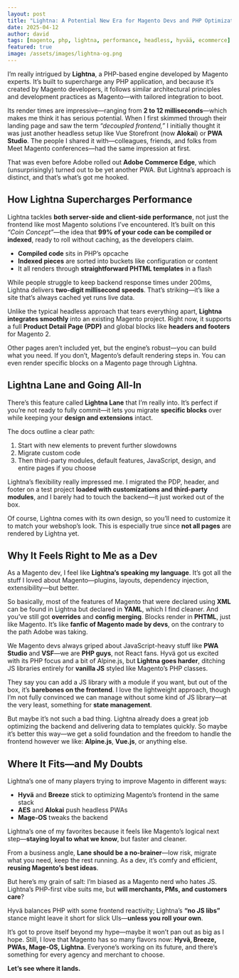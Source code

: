 ```yaml
---
layout: post
title: "Lightna: A Potential New Era for Magento Devs and PHP Optimization"
date: 2025-04-12
author: david
tags: [magento, php, lightna, performance, headless, hyvää, ecommerce]
featured: true
image: /assets/images/lightna-og.png
---
```


I’m really intrigued by **Lightna**, a PHP-based engine developed by Magento experts. It’s built to supercharge any PHP application, and because it’s created by Magento developers, it follows similar architectural principles and development practices as Magento—with tailored integration to boot.

Its render times are impressive—ranging from **2 to 12 milliseconds**—which makes me think it has serious potential. When I first skimmed through their landing page and saw the term *“decoupled frontend,”* I initially thought it was just another headless setup like Vue Storefront (now **Alokai**) or **PWA Studio**. The people I shared it with—colleagues, friends, and folks from Meet Magento conferences—had the same impression at first.

That was even before Adobe rolled out **Adobe Commerce Edge**, which (unsurprisingly) turned out to be yet another PWA. But Lightna’s approach is distinct, and that’s what’s got me hooked.

## How Lightna Supercharges Performance

Lightna tackles **both server-side and client-side performance**, not just the frontend like most Magento solutions I’ve encountered. It’s built on this *“Coin Concept”*—the idea that **99% of your code can be compiled or indexed**, ready to roll without caching, as the developers claim.

- **Compiled code** sits in PHP’s opcache  
- **Indexed pieces** are sorted into buckets like configuration or content  
- It all renders through **straightforward PHTML templates** in a flash

While people struggle to keep backend response times under 200ms, Lightna delivers **two-digit millisecond speeds**. That’s striking—it’s like a site that’s always cached yet runs live data.

Unlike the typical headless approach that tears everything apart, **Lightna integrates smoothly** into an existing Magento project. Right now, it supports a full **Product Detail Page (PDP)** and global blocks like **headers and footers** for Magento 2.

Other pages aren’t included yet, but the engine’s robust—you can build what you need. If you don’t, Magento’s default rendering steps in. You can even render specific blocks on a Magento page through Lightna.

## Lightna Lane and Going All-In

There’s this feature called **Lightna Lane** that I’m really into. It’s perfect if you’re not ready to fully commit—it lets you migrate **specific blocks** over while keeping your **design and extensions** intact.

The docs outline a clear path:
1. Start with new elements to prevent further slowdowns
2. Migrate custom code
3. Then third-party modules, default features, JavaScript, design, and entire pages if you choose

Lightna’s flexibility really impressed me. I migrated the PDP, header, and footer on a test project **loaded with customizations and third-party modules**, and I barely had to touch the backend—it just worked out of the box.

Of course, Lightna comes with its own design, so you’ll need to customize it to match your webshop’s look. This is especially true since **not all pages** are rendered by Lightna yet.

## Why It Feels Right to Me as a Dev

As a Magento dev, I feel like **Lightna’s speaking my language**. It’s got all the stuff I loved about Magento—plugins, layouts, dependency injection, extensibility—but better.

So basically, most of the features of Magento that were declared using **XML** can be found in Lightna but declared in **YAML**, which I find cleaner. And you’ve still got **overrides** and **config merging**. Blocks render in **PHTML**, just like Magento. It’s like **fanfic of Magento made by devs**, on the contrary to the path Adobe was taking.

We Magento devs always griped about JavaScript-heavy stuff like **PWA Studio** and **VSF**—we are **PHP guys**, not React fans. Hyvä got us excited with its PHP focus and a bit of Alpine.js, but **Lightna goes harder**, ditching JS libraries entirely for **vanilla JS** styled like Magento’s PHP classes.

They say you can add a JS library with a module if you want, but out of the box, it’s **barebones on the frontend**. I love the lightweight approach, though I’m not fully convinced we can manage without some kind of JS library—at the very least, something for **state management**.

But maybe it’s not such a bad thing. Lightna already does a great job optimizing the backend and delivering data to templates quickly. So maybe it’s better this way—we get a solid foundation and the freedom to handle the frontend however we like: **Alpine.js**, **Vue.js**, or anything else.

## Where It Fits—and My Doubts

Lightna’s one of many players trying to improve Magento in different ways:

- **Hyvä** and **Breeze** stick to optimizing Magento’s frontend in the same stack
- **AES** and **Alokai** push headless PWAs
- **Mage-OS** tweaks the backend

Lightna’s one of my favorites because it feels like Magento’s logical next step—**staying loyal to what we know**, but faster and cleaner.

From a business angle, **Lane should be a no-brainer**—low risk, migrate what you need, keep the rest running. As a dev, it’s comfy and efficient, **reusing Magento’s best ideas**.

But here’s my grain of salt: I’m biased as a Magento nerd who hates JS. Lightna’s PHP-first vibe suits me, but **will merchants, PMs, and customers care**?

Hyvä balances PHP with some frontend reactivity; Lightna’s **“no JS libs”** stance might leave it short for slick UIs—**unless you roll your own**.

It’s got to prove itself beyond my hype—maybe it won’t pan out as big as I hope. Still, I love that Magento has so many flavors now: **Hyvä, Breeze, PWAs, Mage-OS, Lightna**. Everyone’s working on its future, and there’s something for every agency and merchant to choose.

**Let’s see where it lands.**
